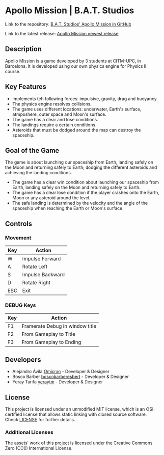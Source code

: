 # Apollo Mission | B.A.T. Studios

Link to the repository: [B.A.T. Studios' Apollo Mission in GitHub](https://github.com/Omicrxn/Apollo-Mission)

Link to the latest release: [Apollo Mission newest release](https://github.com/Omicrxn/Apollo-Mission/releases)

## Description

Apollo Mission is a game developed by 3 students at CITM-UPC, in Barcelona. It is developed using our own physics engine for Physics II course.

## Key Features

- Implements teh following forces: impulsive, gravity, drag and buoyancy.
- The physics engine resolves collisions.
- The game uses different locations: underwater, Earth's surface, atmposhere, outer space and Moon's surface.
- The game has a clear and lose conditions.
- The landings require a certain conditions.
- Asteroids that must be dodged around the map can destroy the spaceship.

## Goal of the Game

The game is about launching our spaceship from Earth, landing safely on the Moon and returning safely to Earth; dodging the different asteroids and achieving the landing conditions.

- The game has a clear win condition about launching our spaceship from Earth, landing safely on the Moon and returning safely to Earth.
- The game has a clear lose condition if the player crashes onto the Earth, Moon or any asteroid around the level.
- The safe landing is determined by the velocity and the angle of the spaceship when reaching the Earth or Moon's surface.

## Controls

### Movement

|Key|Action|
|---|------|
|W|Impulse Forward|
|A|Rotate Left|
|S|Impulse Backward|
|D|Rotate Right|
|ESC|Exit|

### DEBUG Keys

|Key|Action|
|---|------|
|F1|Framerate Debug in window title|
|F2|From Gameplay to Title|
|F3|From Gameplay to Ending|

## Developers

 - Alejandro Ávila [Omicrxn](https://github.com/Omicrxn) - Developer & Designer
 - Bosco Barber [boscobarberesbert](https://github.com/boscobarberesbert) - Developer & Designer
 - Yeray Tarifa [yeraytm](https://github.com/yeraytm) - Developer & Designer

## License

This project is licensed under an unmodified MIT license, which is an OSI-certified license that allows static linking with closed source software. Check [LICENSE](LICENSE) for further details.

### Additional Licenses
The assets' work of this project is licensed under the Creative Commons Zero (CC0) International License.
